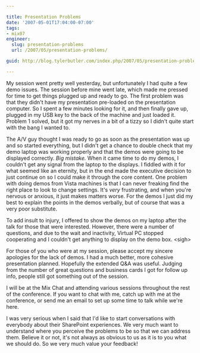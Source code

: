 ```yaml
---

title: Presentation Problems
date: '2007-05-01T17:04:00-07:00'
tags:
- mix07
engineer:
  slug: presentation-problems
  url: /2007/05/presentation-problems/

guid: http://blog.tylerbutler.com/index.php/2007/05/presentation-problems/

---
```


My session went pretty well yesterday, but unfortunately I had quite a few
demo issues. The session before mine went late, which made me pressed for time
to get things plugged up and ready to go. The first problem was that they
didn't have my presentation pre-loaded on the presentation computer. So I
spent a few minutes looking for it, and then finally gave up, plugged in my
USB key to the back of the machine and just loaded it. Problem 1 solved, but
it got my nerves in a bit of a tizzy so I didn't quite start with the bang I
wanted to.

The A/V guy thought I was ready to go as soon as the presentation was up and so
started everything, but I didn't get a chance to double check that my demo
laptop was working properly and that the demos were going to be displayed
correctly. _Big mistake._ When it came time to do my demos, I couldn't get any
signal from the laptop to the displays. I fiddled with it for what seemed like
an eternity, but in the end made the executive decision to just continue on so
I could make it through the core content. One problem with doing demos from
Vista machines is that I can never freaking find the right place to look to
change settings. It's _very_ frustrating, and when you're nervous or anxious,
it just makes matters worse. For the demos I just did my best to explain the
points in the demos verbally, but of course that was a very poor substitute.

To add insult to injury, I offered to show the demos on my laptop after the
talk for those that were interested. However, there were a number of
questions, and due to the wait and inactivity, Virtual PC stopped cooperating
and I couldn't get anything to display on the demo box. <sigh\>

For those of you who were at my session, please accept my sincere apologies
for the lack of demos. I had a much better, more cohesive presentation
planned. Hopefully the extended Q&A was useful. Judging from the number of
great questions and business cards I got for follow up info, people still got
something out of the session.

I will be at the Mix Chat and attending various sessions throughout the rest
of the conference. If you want to chat with me, catch up with me at the
conference, or send me an email to set up some time to talk while we're here.

I was very serious when I said that I'd like to start conversations with
everybody about their SharePoint experiences. We very much want to understand
where you perceive the problems to be so that we can address them. Believe it
or not, it's not always as obvious to us as it is to you what we should do. So
we very much value your feedback!
